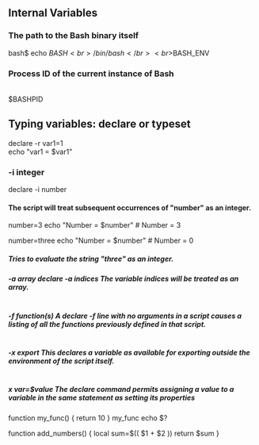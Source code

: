 ## Internal Variables
### The path to the Bash binary itself
bash$ echo $BASH<br>/bin/bash</br>
<br>$BASH_ENV</br>

### Process ID of the current instance of Bash
<br>$BASHPID</br>

## Typing variables: declare or typeset
declare -r var1=1
<br>echo "var1 = $var1"</br>

### -i integer
declare -i number
#### The script will treat subsequent occurrences of "number" as an integer.		

number=3
echo "Number = $number"     # Number = 3

number=three
echo "Number = $number"     # Number = 0
##### Tries to evaluate the string "three" as an integer.

##### -a array  declare -a indices      The variable indices will be treated as an array.
##### <br>-f function(s)  A declare -f line with no arguments in a script causes a listing of all the functions previously defined in that script.</br>
##### <br>-x export     This declares a variable as available for exporting outside the environment of the script itself.</br>
##### <br>x var=$value The declare command permits assigning a value to a variable in the same statement as setting its properties</br>


function my_func() {
    return 10
}
my_func
echo $?

function add_numbers() {
    local sum=$(( $1 + $2 ))
    return $sum
}




 

